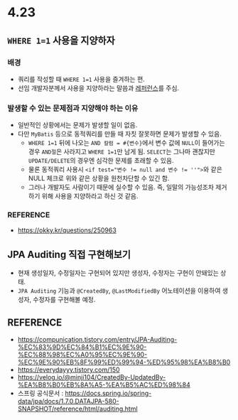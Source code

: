 # 4.23

## `WHERE 1=1` 사용을 지양하자

### 배경
- 쿼리를 작성할 때 `WHERE 1=1` 사용을 즐겨하는 편.
- 선임 개발자분께서 사용을 지양하라는 말씀과 [레퍼런스](https://okky.kr/questions/250963)를 주심.

### 발생할 수 있는 문제점과 지양해야 하는 이유
- 일반적인 상황에서는 문제가 발생할 일이 없음.
- 다만 `MyBatis` 등으로 동적쿼리를 만들 때 자칫 잘못하면 문제가 발생할 수 있음.
  - `WHERE 1=1` 뒤에 나오는 `AND 칼럼 = #{변수}`에서 변수 값에 `NULL`이 들어가는 경우 `AND절`은 사라지고 `WHERE 1=1`만 남게 됨. `SELECT`는 그나마 괜찮지만 `UPDATE/DELETE`의 경우엔 심각한 문제를 초래할 수 있음.
  - 물론 동적쿼리 사용시 `<if test="변수 != null and 변수 != ''">`와 같은 NULL 체크로 위와 같은 상황을 원천차단할 수 있긴 함.
  - 그러나 개발자도 사람이기 때문에 실수할 수 있음. 즉, 일말의 가능성조차 제거하기 위해 사용을 지양하라고 하신 것 같음.

### REFERENCE
- https://okky.kr/questions/250963


## JPA Auditing 직접 구현해보기
- 현재 생성일자, 수정일자는 구현되어 있지만 생성자, 수정자는 구현이 안돼있는 상태.
- `JPA Auditing` 기능과 `@CreatedBy`, `@LastModifiedBy` 어노테이션을 이용하여 생성자, 수정자를 구현해볼 예정.

## REFERENCE
- https://compunication.tistory.com/entry/JPA-Auditing-%EC%83%9D%EC%84%B1%EC%9E%90-%EC%88%98%EC%A0%95%EC%9E%90-%EC%9E%90%EB%8F%99%ED%99%94-%ED%95%98%EA%B8%B0
- https://everydayyy.tistory.com/150
- https://velog.io/@minji104/CreatedBy-UpdatedBy-%EA%B8%B0%EB%8A%A5-%EA%B5%AC%ED%98%84
- 스프링 공식문서 : https://docs.spring.io/spring-data/jpa/docs/1.7.0.DATAJPA-580-SNAPSHOT/reference/html/auditing.html
